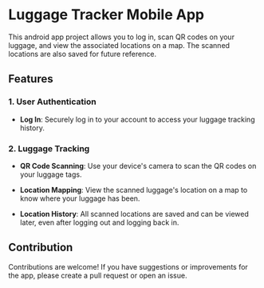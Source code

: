 # Luggage Tracker Mobile App

This android app project allows you to log in, scan QR codes on your luggage, and view the associated locations on a map. The scanned locations are also saved for future reference.

## Features

### 1. User Authentication

- **Log In**: Securely log in to your account to access your luggage tracking history.

### 2. Luggage Tracking

- **QR Code Scanning**: Use your device's camera to scan the QR codes on your luggage tags.

- **Location Mapping**: View the scanned luggage's location on a map to know where your luggage has been.

- **Location History**: All scanned locations are saved and can be viewed later, even after logging out and logging back in.

## Contribution

Contributions are welcome! If you have suggestions or improvements for the app, please create a pull request or open an issue.

